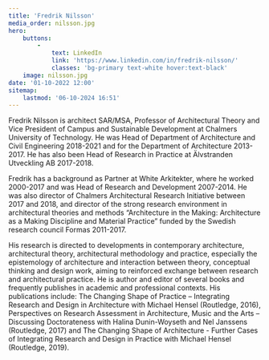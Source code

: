 ```yaml
---
title: 'Fredrik Nilsson'
media_order: nilsson.jpg
hero:
    buttons:
        -
            text: LinkedIn
            link: 'https://www.linkedin.com/in/fredrik-nilsson/'
            classes: 'bg-primary text-white hover:text-black'
    image: nilsson.jpg
date: '01-10-2022 12:00'
sitemap:
    lastmod: '06-10-2024 16:51'
---
```


Fredrik Nilsson is architect SAR/MSA, Professor of Architectural Theory and Vice President of Campus and Sustainable Development at Chalmers University of Technology. He was Head of Department of Architecture and Civil Engineering 2018-2021 and for the Department of Architecture 2013-2017. He has also been Head of Research in Practice at Älvstranden Utveckling AB 2017-2018.

Fredrik has a background as Partner at White Arkitekter, where he worked 2000-2017 and was Head of Research and Development 2007-2014. He was also director of Chalmers Architectural Research Initiative between 2017 and 2018, and director of the strong research environment in architectural theories and methods “Architecture in the Making: Architecture as a Making Discipline and Material Practice” funded by the Swedish research council Formas 2011-2017.

His research is directed to developments in contemporary architecture, architectural theory, architectural methodology and practice, especially the epistemology of architecture and interaction between theory, conceptual thinking and design work, aiming to reinforced exchange between research and architectural practice. He is author and editor of several books and frequently publishes in academic and professional contexts. His publications include: The Changing Shape of Practice – Integrating Research and Design in Architecture with Michael Hensel (Routledge, 2016), Perspectives on Research Assessment in Architecture, Music and the Arts – Discussing Doctorateness with Halina Dunin-Woyseth and Nel Janssens (Routledge, 2017) and The Changing Shape of Architecture - Further Cases of Integrating Research and Design in Practice with Michael Hensel (Routledge, 2019).
